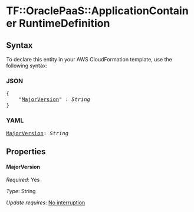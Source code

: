 # TF::OraclePaaS::ApplicationContainer RuntimeDefinition

## Syntax

To declare this entity in your AWS CloudFormation template, use the following syntax:

### JSON

<pre>
{
    "<a href="#majorversion" title="MajorVersion">MajorVersion</a>" : <i>String</i>
}
</pre>

### YAML

<pre>
<a href="#majorversion" title="MajorVersion">MajorVersion</a>: <i>String</i>
</pre>

## Properties

#### MajorVersion

_Required_: Yes

_Type_: String

_Update requires_: [No interruption](https://docs.aws.amazon.com/AWSCloudFormation/latest/UserGuide/using-cfn-updating-stacks-update-behaviors.html#update-no-interrupt)

